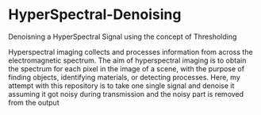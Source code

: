 # HyperSpectral-Denoising
Denoisning a HyperSpectral Signal using the concept of Thresholding

Hyperspectral imaging collects and processes information from across the electromagnetic spectrum. The aim of hyperspectral imaging is to obtain the spectrum for each pixel in the image of a scene, with the purpose of finding objects, identifying materials, or detecting processes.
Here, my attempt with this repository is to take one single signal and denoise it assuming it got noisy during transmission and the noisy part is removed from the output
